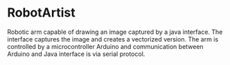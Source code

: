 # RobotArtist

Robotic arm capable of drawing an image captured by a java interface. The interface captures the image and creates a vectorized version.
The arm is controlled by a microcontroller Arduino and communication between Arduino and Java interface is via serial protocol.
